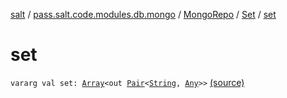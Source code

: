 [salt](../../../index.md) / [pass.salt.code.modules.db.mongo](../../index.md) / [MongoRepo](../index.md) / [Set](index.md) / [set](./set.md)

# set

`vararg val set: `[`Array`](https://kotlinlang.org/api/latest/jvm/stdlib/kotlin/-array/index.html)`<out `[`Pair`](https://kotlinlang.org/api/latest/jvm/stdlib/kotlin/-pair/index.html)`<`[`String`](https://kotlinlang.org/api/latest/jvm/stdlib/kotlin/-string/index.html)`, `[`Any`](https://kotlinlang.org/api/latest/jvm/stdlib/kotlin/-any/index.html)`>>` [(source)](https://github.com/kurbaniec-tgm/salt/tree/master/code/modules/db/mongo/MongoRepo.kt#L8)
